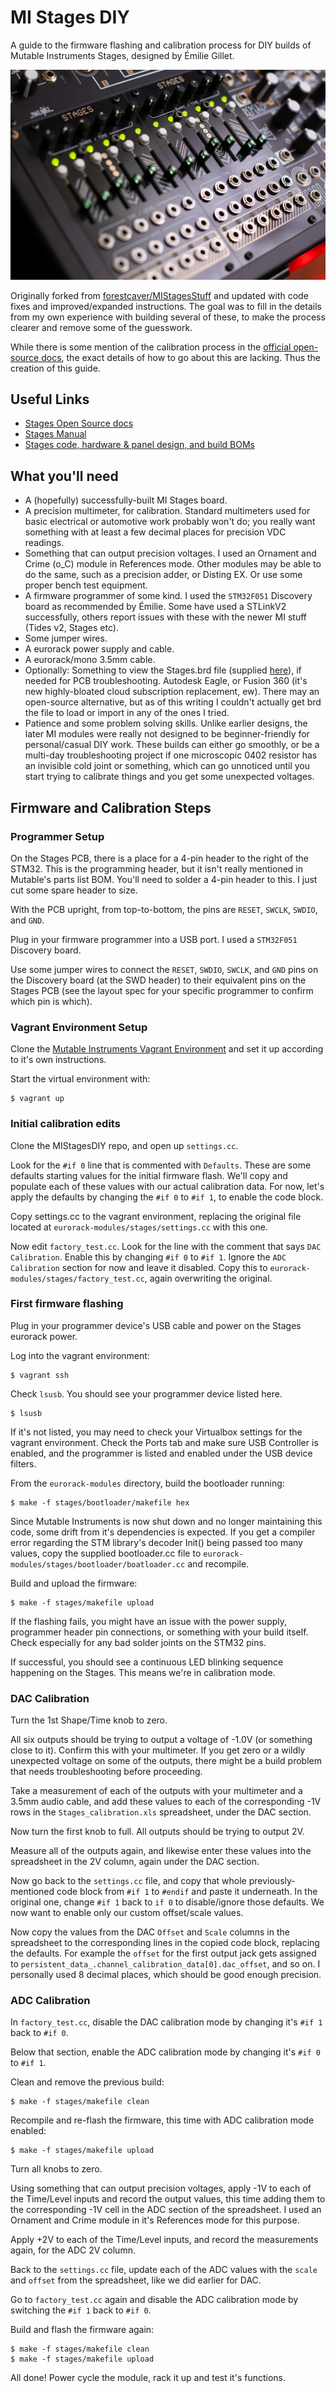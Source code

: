 # MI Stages DIY

A guide to the firmware flashing and calibration process for DIY builds of Mutable Instruments Stages,
designed by Émilie Gillet.

![2x MI stages](stages.jpg)

Originally forked from [forestcaver/MIStagesStuff](https://github.com/forestcaver/MIStagesStuff) and updated with code fixes and 
improved/expanded instructions. The goal was to fill in the details from my own experience with building several of these, to make 
the process clearer and remove some of the guesswork.

While there is some mention of the calibration process in the [official open-source docs](https://pichenettes.github.io/mutable-instruments-documentation/modules/stages/open_source/#calibration),
the exact details of how to go about this are lacking. Thus the creation of this guide.


## Useful Links

- [Stages Open Source
  docs](https://pichenettes.github.io/mutable-instruments-documentation/modules/stages/open_source/#)
- [Stages Manual](https://pichenettes.github.io/mutable-instruments-documentation/modules/stages/)
- [Stages code, hardware & panel design, and build BOMs](https://github.com/pichenettes/eurorack/tree/master/stages)


## What you'll need

- A (hopefully) successfully-built MI Stages board.
- A precision multimeter, for calibration. Standard multimeters used for basic electrical or automotive work probably 
  won't do; you really want something with at least a few decimal places for precision VDC readings.
- Something that can output precision voltages. I used an Ornament and Crime (o_C) module in References mode. Other modules
  may be able to do the same, such as a precision adder, or Disting EX. Or use some proper bench test equipment.
- A firmware programmer of some kind. I used the `STM32F051` Discovery board as recommended by Émilie. Some have used 
  a STLinkV2 successfully, others report issues with these with the newer MI stuff (Tides v2, Stages etc).
- Some jumper wires.
- A eurorack power supply and cable.
- A eurorack/mono 3.5mm cable.
- Optionally: Something to view the Stages.brd file (supplied [here](https://github.com/pichenettes/eurorack/tree/master/stages/hardware_design/pcb)), 
  if needed for PCB troubleshooting. Autodesk Eagle, or Fusion 360 (it's new highly-bloated cloud subscription replacement, ew). 
  There may an open-source alternative, but as of this writing I couldn't actually get brd the file to load or import in any of the ones I tried.
- Patience and some problem solving skills. Unlike earlier designs, the later MI modules were really not designed to be beginner-friendly for 
  personal/casual DIY work. These builds can either go smoothly, or be a multi-day troubleshooting project if 
  one microscopic 0402 resistor has an invisible cold joint or something, which can go unnoticed until you start trying
  to calibrate things and you get some unexpected voltages.


## Firmware and Calibration Steps

### Programmer Setup

On the Stages PCB, there is a place for a 4-pin header to the right of the STM32. This is the programming header, but 
it isn't really mentioned in Mutable's parts list BOM. You'll need to solder a 4-pin header to this. I just cut some
spare header to size. 

With the PCB upright, from top-to-bottom, the pins are `RESET`, `SWCLK`, `SWDIO`, and `GND`.

Plug in your firmware programmer into a USB port. I used a `STM32F051` Discovery board.

Use some jumper wires to connect the `RESET`, `SWDIO`, `SWCLK`, and `GND` pins on the Discovery board (at the
SWD header) to their equivalent pins on the Stages PCB (see the layout spec for your specific programmer to confirm which 
pin is which).


### Vagrant Environment Setup

Clone the [Mutable Instruments Vagrant Environment](https://github.com/pichenettes/mutable-dev-environment) and set
it up according to it's own instructions. 

Start the virtual environment with: 

```console
$ vagrant up
```


### Initial calibration edits

Clone the MIStagesDIY repo, and open up `settings.cc`. 

Look for the `#if 0` line that is commented with `Defaults`. These are some defaults starting values for the initial 
firmware flash. We'll copy and populate each of these values with our actual calibration data. For now, let's apply 
the defaults by changing the `#if 0` to `#if 1`, to enable the code block.

Copy settings.cc to the vagrant environment, replacing the original file located at `eurorack-modules/stages/settings.cc` 
with this one.

Now edit `factory_test.cc`. Look for the line with the comment that says `DAC Calibration`. Enable this by changing
`#if 0` to `#if 1`. Ignore the `ADC Calibration` section for now and leave it disabled. Copy this to 
`eurorack-modules/stages/factory_test.cc`, again overwriting the original.


### First firmware flashing

Plug in your programmer device's USB cable and power on the Stages eurorack power.

Log into the vagrant environment: 

```console
$ vagrant ssh
```

Check `lsusb`. You should see your programmer device listed here. 

```console
$ lsusb
```

If it's not listed, you may need to check your Virtualbox settings for the vagrant environment. Check the Ports 
tab and make sure USB Controller is enabled, and the programmer is listed and enabled under the USB device filters.

From the `eurorack-modules` directory, build the bootloader running: 

```console
$ make -f stages/bootloader/makefile hex
```

Since Mutable Instruments is now shut down and no longer maintaining this code, some drift from it's dependencies is expected. If you get a 
compiler error regarding the STM library's decoder Init() being passed too many values, copy the supplied bootloader.cc file to 
`eurorack-modules/stages/bootloader/boatloader.cc` and recompile.

Build and upload the firmware: 

```console
$ make -f stages/makefile upload
```

If the flashing fails, you might have an issue with the power supply, programmer header pin connections, or 
something with your build itself. Check especially for any bad solder joints on the STM32 pins.

If successful, you should see a continuous LED blinking sequence happening on the Stages. This means we're in 
calibration mode.


### DAC Calibration

Turn the 1st Shape/Time knob to zero. 

All six outputs should be trying to output a voltage of -1.0V (or something close to it). Confirm this with your multimeter. 
If you get zero or a wildly unexpected voltage on some of the outputs, there might be a build problem that needs troubleshooting before proceeding.

Take a measurement of each of the outputs with your multimeter and a 3.5mm audio cable, and add these values to each of the 
corresponding -1V rows in the `Stages_calibration.xls` spreadsheet, under the DAC section.

Now turn the first knob to full. All outputs should be trying to output 2V.

Measure all of the outputs again, and likewise enter these values into the spreadsheet in the 2V column, again under
the DAC section.

Now go back to the `settings.cc` file, and copy that whole previously-mentioned code block from `#if 1` to `#endif` and
paste it underneath. In the original one, change `#if 1` back to `if 0` to disable/ignore those defaults. We now want to
enable only our custom offset/scale values.

Now copy the values from the DAC `Offset` and `Scale` columns in the spreadsheet to the corresponding lines in the copied
code block, replacing the defaults. For example the `offset` for the first output jack gets assigned to 
`persistent_data_.channel_calibration_data[0].dac_offset`, and so on. I personally used 8 decimal places, which should be good
enough precision.


### ADC Calibration

In `factory_test.cc`, disable the DAC calibration mode by changing it's `#if 1` back to `#if 0`.

Below that section, enable the ADC calibration mode by changing it's `#if 0` to `#if 1`.

Clean and remove the previous build: 

```console
$ make -f stages/makefile clean
```

Recompile and re-flash the firmware, this time with ADC calibration mode enabled:
```console
$ make -f stages/makefile upload
```

Turn all knobs to zero.

Using something that can output precision voltages, apply -1V to each of the Time/Level inputs and record the output
values, this time adding them to the corresponding -1V cell in the ADC section of the spreadsheet. I used an Ornament
and Crime module in it's References mode for this purpose.

Apply +2V to each of the Time/Level inputs, and record the measurements again, for the ADC 2V column.

Back to the `settings.cc` file, update each of the ADC values with the `scale` and `offset` from the spreadsheet, like
we did earlier for DAC.

Go to `factory_test.cc` again and disable the ADC calibration mode by switching the `#if 1` back to `#if 0`.

Build and flash the firmware again: 

```console
$ make -f stages/makefile clean
$ make -f stages/makefile upload
```

All done! Power cycle the module, rack it up and test it's functions.

